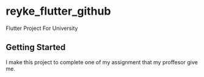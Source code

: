# reyke_flutter_github

Flutter Project For University

## Getting Started

I make this project to complete one of my assignment that my proffesor give me.
